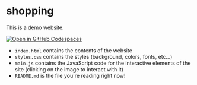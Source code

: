 # shopping

This is a demo website.

[![Open in GitHub Codespaces](https://github.com/codespaces/badge.svg)](https://codespaces.new/code4policy/shopping)

* `index.html` contains the contents of the website
* `styles.css` contains the styles (background, colors, fonts, etc...)
* `main.js` contains the JavaScript code for the interactive elements of the site (clicking on the image to interact with it)
* `README.md` is the file you're reading right now!
